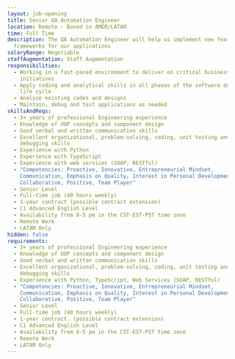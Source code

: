 ```yaml
---
layout: job-opening
title: Senior QA Automation Engineer
location: Remote - Based in AMER/LATAM
time: Full Time
description: The QA Automation Engineer will help us implement new features and
  frameworks for our applications
salaryRange: Negotiable
staffAugmentation: Staff Augmentation
responsibilities:
  - Working in a fast-paced environment to deliver on critical business
    initiatives
  - Apply coding and analytical skills in all phases of the software development
    life cycle
  - Analyze existing codes and designs
  - Maintain, debug and test applications as needed
skillsAndReqs:
  - 3+ years of professional Engineering experience
  - Knowledge of OOP concepts and component design
  - Good verbal and written communication skills
  - Excellent organizational, problem-solving, coding, unit testing and
    debugging skills
  - Experience with Python
  - Experience with TypeScript
  - Experience with web services (SOAP, RESTful)
  - "Competencies: Proactive, Innovative, Entrepreneurial Mindset,
    Communication, Emphasis on Quality, Interest in Personal Development,
    Collaborative, Positive, Team Player"
  - Senior Level
  - Full-time job (40 hours weekly)
  - 1-year contract (possible contract extension)
  - C1 Advanced English Level
  - Availability from 8-5 pm in the CST-EST-PST time zone
  - Remote Work
  - LATAM Only
hidden: false
requirements:
  - 3+ years of professional Engineering experience
  - Knowledge of OOP concepts and component design
  - Good verbal and written communication skills
  - Excellent organizational, problem-solving, coding, unit testing and
    debugging skills
  - Experience with Python, TypeScript, Web Services (SOAP, RESTful)
  - "Competencies: Proactive, Innovative, Entrepreneurial Mindset,
    Communication, Emphasis on Quality, Interest in Personal Development,
    Collaborative, Positive, Team Player"
  - Senior Level
  - Full-time job (40 hours weekly)
  - 1-year contract. (possible contract extension)
  - C1 Advanced English Level
  - Availability from 8-5 pm in the CST-EST-PST time zone
  - Remote Work
  - LATAM Only
---
```

